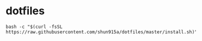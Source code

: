 # dotfiles

```shellscript
bash -c "$(curl -fsSL https://raw.githubusercontent.com/shun915a/dotfiles/master/install.sh)"
```

